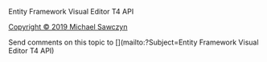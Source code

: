 ﻿Entity Framework Visual Editor T4 API


<p><a href='https://github.com/msawczyn/EFDesigner/blob/master/LICENSE' target='_blank'>Copyright &#169; 2019 Michael Sawczyn</a></p>
Send comments on this topic to [](mailto:?Subject=Entity Framework Visual Editor T4 API)

